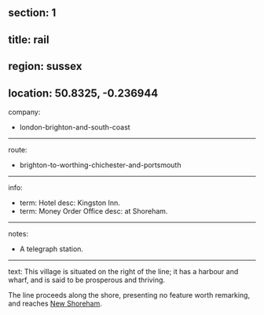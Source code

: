 section: 1
----
title: rail
----
region: sussex
----
location: 50.8325, -0.236944
----
company:
- london-brighton-and-south-coast
----
route:
- brighton-to-worthing-chichester-and-portsmouth
----
info:
- term: Hotel
  desc: Kingston Inn.
- term: Money Order Office
  desc: at Shoreham.
----
notes:
- A telegraph station.
----
text: This village is situated on the right of the line; it has a harbour and wharf, and is said to be prosperous and thriving.

The line proceeds along the shore, presenting no feature worth remarking, and reaches [New Shoreham](/stations/new-shoreham).
